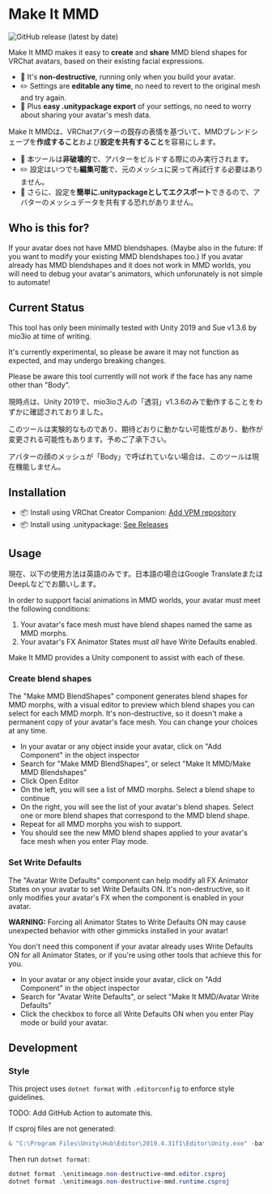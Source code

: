 # Make It MMD

![GitHub release (latest by date)](https://img.shields.io/github/v/release/enitimeago/make-it-mmd?label=release)

Make It MMD makes it easy to **create** and **share** MMD blend shapes for VRChat avatars, based on their existing facial expressions.

- 🌟 It's **non-destructive**, running only when you build your avatar.
- ✏️ Settings are **editable any time**, no need to revert to the original mesh and try again.
- 💌 Plus **easy .unitypackage export** of your settings, no need to worry about sharing your avatar's mesh data.

Make It MMDは、VRChatアバターの既存の表情を基づいて、MMDブレンドシェープを**作成すること**および**設定を共有すること**を容易にします。

- 🌟 本ツールは**非破壊的**で、アバターをビルドする際にのみ実行されます。
- ✏️ 設定はいつでも**編集可能**で、元のメッシュに戻って再試行する必要はありません。
- 💌 さらに、設定を**簡単に.unitypackageとしてエクスポート**できるので、アバターのメッシュデータを共有する恐れがありません。

## Who is this for?

If your avatar does not have MMD blendshapes. (Maybe also in the future: If you want to modify your existing MMD blendshapes too.) If you avatar already has MMD blendshapes and it does not work in MMD worlds, you will need to debug your avatar's animators, which unforunately is not simple to automate!

## Current Status

This tool has only been minimally tested with Unity 2019 and Sue v1.3.6 by mio3io at time of writing.

It's currently experimental, so please be aware it may not function as expected, and may undergo breaking changes.

Please be aware this tool currently will not work if the face has any name other than "Body".

現時点は、Unity 2019で、mio3ioさんの「透羽」v1.3.6のみで動作することをわずかに確認されておりました。

このツールは実験的なものであり、期待どおりに動かない可能性があり、動作が変更される可能性もあります。予めご了承下さい。

アバターの顔のメッシュが「Body」で呼ばれていない場合は、このツールは現在機能しません。

## Installation

- 📦 Install using VRChat Creator Companion: [Add VPM repository](https://enitimeago.github.io/vpm-repos/)
- 📦 Install using .unitypackage: [See Releases](https://github.com/enitimeago/make-it-mmd/releases)

## Usage

現在、以下の使用方法は英語のみです。日本語の場合はGoogle TranslateまたはDeepLなどでお願いします。

In order to support facial animations in MMD worlds, your avatar must meet the following conditions:

1. Your avatar's face mesh must have blend shapes named the same as MMD morphs.
2. Your avatar's FX Animator States must *all* have Write Defaults enabled.

Make It MMD provides a Unity component to assist with each of these.

### Create blend shapes

The "Make MMD BlendShapes" component generates blend shapes for MMD morphs, with a visual editor to preview which blend shapes you can select for each MMD morph. It's non-destructive, so it doesn't make a permanent copy of your avatar's face mesh. You can change your choices at any time.

- In your avatar or any object inside your avatar, click on "Add Component" in the object inspector
- Search for "Make MMD BlendShapes", or select "Make It MMD/Make MMD Blendshapes"
- Click Open Editor
- On the left, you will see a list of MMD morphs. Select a blend shape to continue
- On the right, you will see the list of your avatar's blend shapes. Select one or more blend shapes that correspond to the MMD blend shape.
- Repeat for all MMD morphs you wish to support.
- You should see the new MMD blend shapes applied to your avatar's face mesh when you enter Play mode.

### Set Write Defaults

The "Avatar Write Defaults" component can help modify all FX Animator States on your avatar to set Write Defaults ON. It's non-destructive, so it only modifies your avatar's FX when the component is enabled in your avatar.

**WARNING:** Forcing all Animator States to Write Defaults ON may cause unexpected behavior with other gimmicks installed in your avatar!

You don't need this component if your avatar already uses Write Defaults ON for all Animator States, or if you're using other tools that achieve this for you.

- In your avatar or any object inside your avatar, click on "Add Component" in the object inspector
- Search for "Avatar Write Defaults", or select "Make It MMD/Avatar Write Defaults"
- Click the checkbox to force all Write Defaults ON when you enter Play mode or build your avatar.

## Development

### Style

This project uses `dotnet format` with `.editorconfig` to enforce style guidelines.

TODO: Add GitHub Action to automate this.

If csproj files are not generated:

```powershell
& "C:\Program Files\Unity\Hub\Editor\2019.4.31f1\Editor\Unity.exe" -batchmode -nographics -logFile - -projectPath . -executeMethod Packages.Rider.Editor.RiderScriptEditor.SyncSolution -quit
```

Then run `dotnet format`:

```powershell
dotnet format .\enitimeago.non-destructive-mmd.editor.csproj
dotnet format .\enitimeago.non-destructive-mmd.runtime.csproj
```
